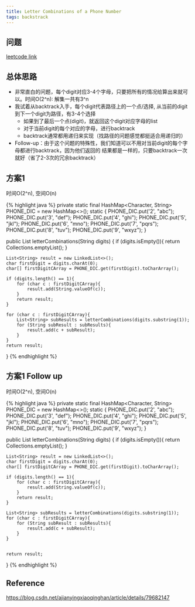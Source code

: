```yaml
---
title: Letter Combinations of a Phone Number
tags: backstrack
---
```


## 问题
[leetcode link](https://leetcode.com/problems/letter-combinations-of-a-phone-number/description/)

## 总体思路
- 非常直白的问题，每个digit对应3-4个字母，只要把所有的情况给算出来就可以。时间O(2^n): 解集一共有3^n
- 我试着从backtrack入手，每个digit代表路径上的一个点/选择, 从当前的digit到下一个digit为路径，有3-4个选择
  - 如果到了最后一个点(digit)，就返回这个digit对应字母的list
  - 对于当前digit的每个对应的字母，进行backtrack
  - backtrack通常都用递归来实现（找路径的问题感觉都挺适合用递归的）
- Follow-up：由于这个问题的特殊性，我们知道可以不用对当前digit的每个字母都进行backtrack，因为他们返回的
结果都是一样的，只要backtrack一次就好（省了2-3次的冗余backtrack）

## 方案1
时间O(2^n), 空间O(n)

{% highlight java %}
private static final HashMap<Character, String> PHONE_DIC = new HashMap<>();
static {
    PHONE_DIC.put('2', "abc");
    PHONE_DIC.put('3', "def");
    PHONE_DIC.put('4', "ghi");
    PHONE_DIC.put('5', "jkl");
    PHONE_DIC.put('6', "mno");
    PHONE_DIC.put('7', "pqrs");
    PHONE_DIC.put('8', "tuv");
    PHONE_DIC.put('9', "wxyz");
}

public List<String> letterCombinations(String digits) {
    if (digits.isEmpty()){
        return Collections.emptyList();
    }

    List<String> result = new LinkedList<>();
    char firstDigit = digits.charAt(0);
    char[] firstDigitCArray = PHONE_DIC.get(firstDigit).toCharArray();

    if (digits.length() == 1){
        for (char c : firstDigitCArray){
            result.add(String.valueOf(c));
        }
        return result;
    }

    for (char c : firstDigitCArray){
        List<String> subResults = letterCombinations(digits.substring(1));
        for (String subResult : subResults){
            result.add(c + subResult);
        }
    }
    return result;
}
{% endhighlight %}

## 方案1 Follow up
时间O(2^n), 空间O(n)

{% highlight java %}
private static final HashMap<Character, String> PHONE_DIC = new HashMap<>();
static {
    PHONE_DIC.put('2', "abc");
    PHONE_DIC.put('3', "def");
    PHONE_DIC.put('4', "ghi");
    PHONE_DIC.put('5', "jkl");
    PHONE_DIC.put('6', "mno");
    PHONE_DIC.put('7', "pqrs");
    PHONE_DIC.put('8', "tuv");
    PHONE_DIC.put('9', "wxyz");
}

public List<String> letterCombinations(String digits) {
    if (digits.isEmpty()){
        return Collections.emptyList();
    }

    List<String> result = new LinkedList<>();
    char firstDigit = digits.charAt(0);
    char[] firstDigitCArray = PHONE_DIC.get(firstDigit).toCharArray();

    if (digits.length() == 1){
        for (char c : firstDigitCArray){
            result.add(String.valueOf(c));
        }
        return result;
    }

    List<String> subResults = letterCombinations(digits.substring(1));
    for (char c : firstDigitCArray){
        for (String subResult : subResults){
            result.add(c + subResult);
        }
    }


    return result;
}
{% endhighlight %}

## Reference
https://blog.csdn.net/ajianyingxiaoqinghan/article/details/79682147
